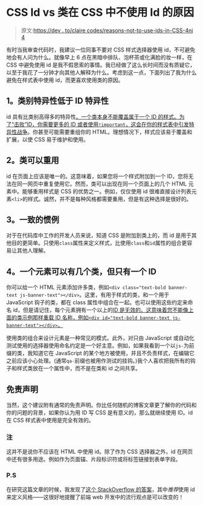 # CSS Id vs 类在 CSS 中不使用 Id 的原因

> 原文:[https://dev . to/claire codes/reasons-not-to-use-ids-in-CSS-4ni 4](https://dev.to/clairecodes/reasons-not-to-use-ids-in-css-4ni4)

有时当我审查代码时，我建议一位同事不要对 CSS 样式选择器使用 id，不可避免地会有人问为什么。就像早上 6 点在黑暗中排队、泡杯茶或化满脸的妆一样，在 CSS 中避免使用 id 是我不假思索的事情。我已经做了这么长时间而没有质疑它，以至于我花了一分钟才向其他人解释为什么。考虑到这一点，下面列出了我为什么避免在样式表中使用 id，而更喜欢使用类的原因。

## [](#1-class-specificity-is-lower-than-id-specificity)1。类别特异性低于 ID 特异性

id 具有比类别高得多的特异性[。一个类本身不能覆盖属于一个 ID 的样式。为了“击败”ID，你需要更多的 ID 或者使用`!important`，这会在你的样式表中引发](https://developer.mozilla.org/en-US/docs/Web/CSS/Specificity)[特异性战争](https://stuffandnonsense.co.uk/archives/css_specificity_wars.html)。你甚至可能需要重组你的 HTML。理想情况下，样式应该易于覆盖和扩展，以使 CSS 易于维护和使用。

## [](#2-classes-can-be-reused)2。类可以重用

id 在页面上应该是唯一的。这意味着，如果您将一个样式附加到一个 ID，您将无法在同一网页中重复使用它。然而，类可以出现在同一个页面上的几个 HTML 元素中。能够重用样式是 CSS 的优势之一。例如，仅仅使用 id 很难直接设计列表元素`<li>`的样式。诚然，并不是每种风格都需要重用，但是有这种选择是很好的。

## [](#3-a-consistent-convention)3。一致的惯例

对于在代码库中工作的开发人员来说，知道 CSS 是附加到类上的，而 id 是用于其他目的更简单。只使用`class`属性来定义样式，比使用`class`和`id`属性的组合更容易让其他人理解。

## [](#4-an-element-can-have-several-classes-but-only-one-id)4。一个元素可以有几个类，但只有一个 ID

你可以给一个 HTML 元素添加许多类，例如`<div class="text-bold banner-text js-banner-text"></div>`。这里，有用于样式的类，和一个用于 JavaScript 钩子的类，都在 class 属性中组合在一起。也可以使用这些约定来命名 id，但是请记住，每个元素拥有一个以上的[ID 是无效的。这意味着您不能像上面的类示例那样重载 ID 名称，例如`<div id="text-bold banner-text js-banner-text"></div>`。](https://www.w3.org/TR/2011/WD-html5-20110525/elements.html#the-id-attribute)

使用类的组合来设计元素是一种常见的模式。此外，对只由 JavaScript 或自动化测试使用的选择器使用命名约定是一个好主意。例如，如果我看到一个以`js-`为前缀的类，我知道它在 JavaScript 的某个地方被使用，并且不负责样式，在编辑它之前应该小心处理。(通常`qa-`前缀也被用作测试的挂钩。)我个人喜欢把我所有的钩子和样式类放在一个属性中，而不是在类和 id 之间共享。

## [](#disclaimer)免责声明

当然，这个建议附有通常的免责声明。你比任何随机的博客文章更了解你的代码和你的问题的背景，如果你认为用 ID 写 CSS 是有意义的，那么就继续使用 ID。id 在 CSS 样式表中使用是完全有效的。

### [](#note)注

这并不是说你不应该在 HTML 中使用 id。除了作为 CSS 选择器之外，id 在网页中还有很多用途。例如作为页面锚、片段标识符或将标签链接到表单字段。

### [](#ps)P.S

在研究这篇文章的时候，我发现了[这个 StackOverflow 的答案](https://stackoverflow.com/questions/1878810/is-there-any-pros-and-cons-if-i-use-always-css-class-instead-css-id-for-everythi)，其中*推荐*使用 id 来定义风格——这很好地提醒了前端 web 开发中的流行观点是可以改变的！